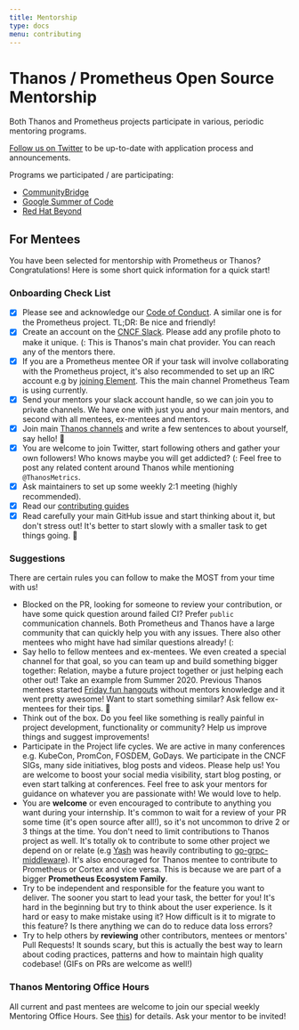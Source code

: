 ```yaml
---
title: Mentorship
type: docs
menu: contributing
---
```


# Thanos / Prometheus Open Source Mentorship

Both Thanos and Prometheus projects participate in various, periodic mentoring programs.

[Follow us on Twitter](https://thanos.io/tip/contributing/community.md/#twitter) to be up-to-date with application process and announcements.

Programs we participated / are participating:

* [CommunityBridge](https://github.com/cncf/mentoring/tree/master/communitybridge)
* [Google Summer of Code](https://github.com/cncf/mentoring/tree/master/summerofcode)
* [Red Hat Beyond](https://research.redhat.com/blog/2020/05/24/open-source-development-course-and-devops-methodology/)

## For Mentees

You have been selected for mentorship with Prometheus or Thanos? Congratulations! Here is some short quick information for a quick start!

### Onboarding Check List

* [x] Please see and acknowledge our [Code of Conduct](https://thanos.io/tip/contributing/code_of_conduct.md/). A similar one is for the Prometheus project. TL;DR: Be nice and friendly!
* [x] Create an account on the [CNCF Slack](https://slack.cncf.io/). Please add any profile photo to make it unique. (: This is Thanos's main
chat provider. You can reach any of the mentors there.
* [x] If you are a Prometheus mentee OR if your task will involve collaborating with the Prometheus project, it's also recommended to set up an IRC account e.g by [joining Element](https://prometheus.io/community/). This
the main channel Prometheus Team is using currently.
* [x] Send your mentors your slack account handle, so we can join you to private channels. We have one with just you and your main mentors, and second with all mentees, ex-mentees and mentors.
* [x] Join main [Thanos channels](https://thanos.io/tip/contributing/community.md/#slack) and write a few sentences to about yourself, say hello! 💜
* [x] You are welcome to join Twitter, start following others and gather your own followers! Who knows maybe you will get addicted? (: Feel free to post any
related content around Thanos while mentioning `@ThanosMetrics`.
* [x] Ask maintainers to set up some weekly 2:1 meeting (highly recommended).
* [x] Read our [contributing guides](https://thanos-io/tip/contributing/contributing.md/)
* [x] Read carefully your main GitHub issue and start thinking about it, but don't stress out! It's better to start slowly with a smaller task to get things going. 🚀

### Suggestions

There are certain rules you can follow to make the MOST from your time with us!

* Blocked on the PR, looking for someone to review your contribution, or have some quick question around failed CI? Prefer `public` communication channels.
Both Prometheus and Thanos have a large community that can quickly help you with any issues. There also other mentees who might have had similar questions already! (:
* Say hello to fellow mentees and ex-mentees. We even created a special channel for that goal, so you can team up and build something bigger together: Relation, maybe a future project together or just helping each other out!
Take an example from Summer 2020. Previous Thanos mentees started [Friday fun hangouts](https://twitter.com/bwplotka/status/1270016551664488451) without mentors knowledge and it went pretty awesome! Want to start something similar? Ask fellow ex-mentees for their tips. 🤗
* Think out of the box. Do you feel like something is really painful in project development, functionality or community? Help us improve things and suggest improvements!
* Participate in the Project life cycles. We are active in many conferences e.g. KubeCon, PromCon, FOSDEM, GoDays. We participate in the CNCF SIGs, many side initiatives,
blog posts and videos. Please help us! You are welcome to boost your social media visibility, start blog posting, or even start talking at conferences.
Feel free to ask your mentors for guidance on whatever you are passionate with! We would love to help.
* You are **welcome** or even encouraged to contribute to anything you want during your internship. It's common to wait for a review of your PR some time (it's open source after all!),
so it's not uncommon to drive 2 or 3 things at the time. You don't need to limit contributions to Thanos project as well.
It's totally ok to contribute to some other project we depend on or relate (e.g [Yash](https://twitter.com/yashrsharma44) was heavily contributing to [go-grpc-middleware](https://github.com/grpc-ecosystem/go-grpc-middleware)).
It's also encouraged for Thanos mentee to contribute to Prometheus or Cortex and vice versa. This is because we are part of a bigger **Prometheus Ecosystem Family**.
* Try to be independent and responsible for the feature you want to deliver. The sooner you start to lead your task, the better for you! It's hard in the beginning but try to think about the user experience.
Is it hard or easy to make mistake using it? How difficult is it to migrate to this feature? Is there anything we can do to reduce data loss errors?
* Try to help others by **reviewing** other contributors, mentees or mentors' Pull Requests! It sounds scary, but this is actually the best way to learn about coding practices, patterns and how to maintain high quality codebase! (GIFs on PRs are welcome as well!)

### Thanos Mentoring Office Hours

All current and past mentees are welcome to join our special weekly Mentoring Office Hours. See [this](https://www.bwplotka.dev/2020/thanos-mentoring-office-hours/)) for details.
Ask your mentor to be invited!
